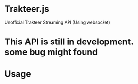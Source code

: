 # Trakteer.js
Unofficial Trakteer Streaming API (Using websocket)

# This API is still in development. some bug might found

# Usage
